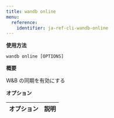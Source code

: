```yaml
---
title: wandb online
menu:
  reference:
    identifier: ja-ref-cli-wandb-online
---
```


**使用方法**

`wandb online [OPTIONS]`

**概要**

W&B の同期を有効にする

**オプション**

| **オプション** | **説明** |
| :--- | :--- |